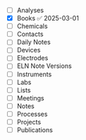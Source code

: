 - [ ] Analyses
- [x] Books ✅ 2025-03-01
- [ ] Chemicals
- [ ] Contacts
- [ ] Daily Notes
- [ ] Devices
- [ ] Electrodes
- [ ] ELN Note Versions
- [ ] Instruments
- [ ] Labs
- [ ] Lists
- [ ] Meetings
- [ ] Notes
- [ ] Processes
- [ ] Projects
- [ ] Publications